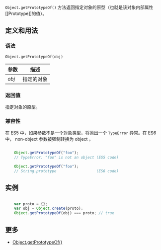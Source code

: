 `Object.getPrototypeOf()` 方法返回指定对象的原型（也就是该对象内部属性[[Prototype]]的值）。

## 定义和用法

### 语法

`Object.getPrototypeOf(obj)`

| 参数 | 描述 |
| --- | --- |
| _obj_ | 指定的对象 |

### 返回值

指定对象的原型。

### 兼容性

在 ES5 中，如果参数不是一个对象类型，将抛出一个 `TypeError` 异常。在 ES6 中， non-object 参数被强制转换为 object 。

```javascript

    Object.getPrototypeOf("foo");
    // TypeError: "foo" is not an object (ES5 code)

    Object.getPrototypeOf("foo");
    // String.prototype                  (ES6 code)

```

## 实例

```javascript

    var proto = {};
    var obj = Object.create(proto);
    Object.getPrototypeOf(obj) === proto; // true

```

## 更多

*   [Object.getPrototypeOf()](https://developer.mozilla.org/zh-CN/docs/Web/JavaScript/Reference/Global_Objects/Object/getPrototypeOf)
